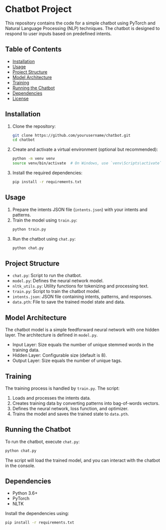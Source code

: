 # Chatbot Project

This repository contains the code for a simple chatbot using PyTorch and Natural Language Processing (NLP) techniques. The chatbot is designed to respond to user inputs based on predefined intents.

## Table of Contents
- [Installation](#installation)
- [Usage](#usage)
- [Project Structure](#project-structure)
- [Model Architecture](#model-architecture)
- [Training](#training)
- [Running the Chatbot](#running-the-chatbot)
- [Dependencies](#dependencies)
- [License](#license)

## Installation

1. Clone the repository:
    ```bash
    git clone https://github.com/yourusername/chatbot.git
    cd chatbot
    ```

2. Create and activate a virtual environment (optional but recommended):
    ```bash
    python -m venv venv
    source venv/bin/activate  # On Windows, use `venv\Scripts\activate`
    ```

3. Install the required dependencies:
    ```bash
    pip install -r requirements.txt
    ```

## Usage

1. Prepare the intents JSON file (`intents.json`) with your intents and patterns.
2. Train the model using `train.py`:
    ```bash
    python train.py
    ```
3. Run the chatbot using `chat.py`:
    ```bash
    python chat.py
    ```

## Project Structure

- `chat.py`: Script to run the chatbot.
- `model.py`: Defines the neural network model.
- `nltk_utils.py`: Utility functions for tokenizing and processing text.
- `train.py`: Script to train the chatbot model.
- `intents.json`: JSON file containing intents, patterns, and responses.
- `data.pth`: File to save the trained model state and data.

## Model Architecture

The chatbot model is a simple feedforward neural network with one hidden layer. The architecture is defined in `model.py`.

- Input Layer: Size equals the number of unique stemmed words in the training data.
- Hidden Layer: Configurable size (default is 8).
- Output Layer: Size equals the number of unique tags.

## Training

The training process is handled by `train.py`. The script:
1. Loads and processes the intents data.
2. Creates training data by converting patterns into bag-of-words vectors.
3. Defines the neural network, loss function, and optimizer.
4. Trains the model and saves the trained state to `data.pth`.

## Running the Chatbot

To run the chatbot, execute `chat.py`:
```bash
python chat.py
```
The script will load the trained model, and you can interact with the chatbot in the console.

## Dependencies

- Python 3.6+
- PyTorch
- NLTK

Install the dependencies using:
```bash
pip install -r requirements.txt
```
